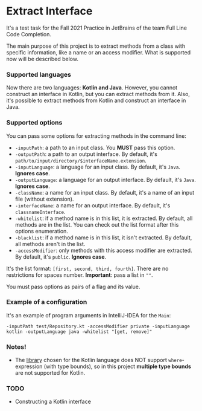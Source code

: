# Extract Interface

It's a test task for the Fall 2021 Practice in JetBrains of the team Full Line Code Completion.

The main purpose of this project is to extract methods from a class with specific information, like a name or an access
modifier. What is supported now will be described below.

### Supported languages

Now there are two languages: **Kotlin and Java**. However, you cannot construct an interface in Kotlin, but you can extract
methods from it. Also, it's possible to extract methods from Kotlin and construct an interface in Java.

### Supported options

You can pass some options for extracting methods in the command line:
* `-inputPath`: a path to an input class. You **MUST** pass this option.
* `-outputPath`: a path to an output interface. By default, it's `path/to/input/directory/$interfaceName.extension`.
* `-inputLanguage`: a language for an input class. By default, it's `Java`. **Ignores case**.
* `-outputLanguage`: a language for an output interface. By default, it's `Java`. **Ignores case**.
* `-className`: a name for an input class. By default, it's a name of an input file (without extension).
* `-interfaceName`: a name for an output interface. By default, it's `classnameInterface`.
* `-whitelist`: if a method name is in this list, it is extracted. By default, all methods are in the list.
  You can check out the list format after this options enumeration.
* `-blacklist`: if a method name is in this list, it isn't extracted. By default, all methods aren't in the list.
* `-accessModifier`: only methods with this access modifier are extracted. By default, it's `public`. **Ignores case**.

It's the list format: `[first, second, third, fourth]`. There are no restrictions for spaces number. 
**Important**: pass a list in `""`.

You must pass options as pairs of a flag and its value.

### Example of a configuration

It's an example of program arguments in IntelliJ-IDEA for the `Main`:
```
-inputPath test/Repository.kt -accessModifier private -inputLanguage kotlin -outputLanguage java -whitelist "[get, remove]"
```

### Notes!

* The [library](https://github.com/kotlinx/ast) chosen for the Kotlin language does NOT support 
  `where`-expression (with type bounds), so in this project **multiple type bounds** are not supported for Kotlin.

### TODO

* Constructing a Kotlin interface
